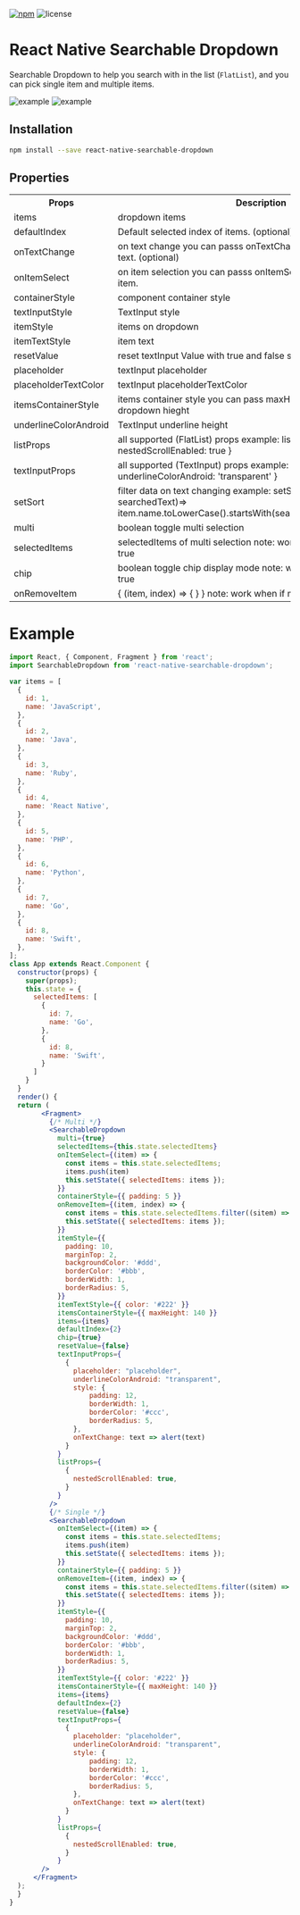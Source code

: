 [example-url]: https://i.imgur.com/mHGaOX5.gif
[screenshot-1]: https://i.imgur.com/OrsBmik.png
[screenshot-2]: https://i.imgur.com/yghQDw0.png
[npm-badge]: https://img.shields.io/npm/v/react-native-searchable-dropdown.svg?colorB=ff6d00
[npm-url]: https://npmjs.com/package/react-native-searchable-dropdown
[license-badge]: https://img.shields.io/npm/l/react-native-searchable-dropdown.svg?colorB=448aff

[![npm][npm-badge]][npm-url]
![license][license-badge]

# React Native Searchable Dropdown
Searchable Dropdown to help you search with in the list (`FlatList`), and you can pick single item and multiple items.

![example][example-url]
![example][screenshot-2]

## Installation

```bash
npm install --save react-native-searchable-dropdown
```
## Properties
<table>
	<tr>
		<th>Props</th>
		<th>Description</th>
	</tr>
	<tr>
	   <td>items</td>
	   <td>dropdown items</td>
   </tr>
	<tr>
	   <td>defaultIndex</td>
	   <td>Default selected index of items. (optional)</td>
   </tr>
	<tr>
		<td>onTextChange</td>
		<td>on text change you can passs onTextChange and catch the input text. (optional)</td>
   </tr>
   	<tr>
		<td>onItemSelect</td>
		<td>on item selection you can passs onItemSelect and catch the input item.   </td>
   </tr>
    <tr>
		<td>containerStyle</td>
		<td>component container style</td>
   </tr>
   <tr>
		<td>textInputStyle</td>
		<td>TextInput style</td>
   </tr>
    <tr>
		<td>itemStyle</td>
		<td>items on dropdown</td>
   </tr>
     <tr>
		<td>itemTextStyle</td>
		<td>item text</td>
   </tr>
     <tr>
		<td>resetValue</td>
		<td>reset textInput Value with true and false state</td>
   </tr>
   <tr>
		<td>placeholder</td>
		<td>textInput placeholder</td>
   </tr>        
   <tr>
		<td>placeholderTextColor</td>
		<td>textInput placeholderTextColor</td>
   </tr>        
   <tr>
	   <td>itemsContainerStyle</td>
	   <td>items container style you can pass maxHeight to restrict the items dropdown hieght</td>
   </tr>
    <tr>
	   <td>underlineColorAndroid</td>
	   <td>TextInput underline height</td>
   </tr>
    <tr>
	   <td>listProps</td>
     <td>
        all supported (FlatList) props example: listProps={ nestedScrollEnabled: true }
     </td>
	  <td>
    </td>
    <tr>
      <td>textInputProps</td>
      <td>
          all supported (TextInput) props example: textInputProps={ underlineColorAndroid: 'transparent' }
      </td>
   </tr>
   </tr>
    <tr>
	   <td>setSort</td>
	   <td>filter data on text changing example: setSort={(item, searchedText)=> item.name.toLowerCase().startsWith(searchedText.toLowerCase())}</td>
   </tr>
   <tr>
	   <td>multi</td>
	   <td>boolean toggle multi selection</td>
   </tr>
   <tr>
	   <td>selectedItems</td>
	   <td>selectedItems of multi selection note: work when if multi prop is true</td>
   </tr>
   <tr>
    <td>chip</td>
    <td>boolean toggle chip display mode note: work when if multi prop is true</td>
   </tr>
   <tr>
    <td>onRemoveItem</td>
    <td>{ (item, index) => { } } note: work when if multi prop is true</td>
   </tr>
</table>

# Example
```jsx
import React, { Component, Fragment } from 'react';
import SearchableDropdown from 'react-native-searchable-dropdown';

var items = [
  {
    id: 1,
    name: 'JavaScript',
  },
  {
    id: 2,
    name: 'Java',
  },
  {
    id: 3,
    name: 'Ruby',
  },
  {
    id: 4,
    name: 'React Native',
  },
  {
    id: 5,
    name: 'PHP',
  },
  {
    id: 6,
    name: 'Python',
  },
  {
    id: 7,
    name: 'Go',
  },
  {
    id: 8,
    name: 'Swift',
  },
];
class App extends React.Component {
  constructor(props) {
    super(props);
    this.state = {
      selectedItems: [
        {
          id: 7,
          name: 'Go',
        },
        {
          id: 8,
          name: 'Swift',
        }
      ]
    }
  }
  render() {
  return (
        <Fragment>
          {/* Multi */}
          <SearchableDropdown
            multi={true}
            selectedItems={this.state.selectedItems}
            onItemSelect={(item) => {
              const items = this.state.selectedItems;
              items.push(item)
              this.setState({ selectedItems: items });
            }}
            containerStyle={{ padding: 5 }}
            onRemoveItem={(item, index) => {
              const items = this.state.selectedItems.filter((sitem) => sitem.id !== item.id);
              this.setState({ selectedItems: items });
            }}
            itemStyle={{
              padding: 10,
              marginTop: 2,
              backgroundColor: '#ddd',
              borderColor: '#bbb',
              borderWidth: 1,
              borderRadius: 5,
            }}
            itemTextStyle={{ color: '#222' }}
            itemsContainerStyle={{ maxHeight: 140 }}
            items={items}
            defaultIndex={2}
            chip={true}
            resetValue={false}
            textInputProps={
              {
                placeholder: "placeholder",
                underlineColorAndroid: "transparent",
                style: {
                    padding: 12,
                    borderWidth: 1,
                    borderColor: '#ccc',
                    borderRadius: 5,
                },
                onTextChange: text => alert(text)
              }
            }
            listProps={
              {
                nestedScrollEnabled: true,
              }
            }
          />
          {/* Single */}
          <SearchableDropdown
            onItemSelect={(item) => {
              const items = this.state.selectedItems;
              items.push(item)
              this.setState({ selectedItems: items });
            }}
            containerStyle={{ padding: 5 }}
            onRemoveItem={(item, index) => {
              const items = this.state.selectedItems.filter((sitem) => sitem.id !== item.id);
              this.setState({ selectedItems: items });
            }}
            itemStyle={{
              padding: 10,
              marginTop: 2,
              backgroundColor: '#ddd',
              borderColor: '#bbb',
              borderWidth: 1,
              borderRadius: 5,
            }}
            itemTextStyle={{ color: '#222' }}
            itemsContainerStyle={{ maxHeight: 140 }}
            items={items}
            defaultIndex={2}
            resetValue={false}
            textInputProps={
              {
                placeholder: "placeholder",
                underlineColorAndroid: "transparent",
                style: {
                    padding: 12,
                    borderWidth: 1,
                    borderColor: '#ccc',
                    borderRadius: 5,
                },
                onTextChange: text => alert(text)
              }
            }
            listProps={
              {
                nestedScrollEnabled: true,
              }
            }
        />
      </Fragment>
  );
  }
}
```
